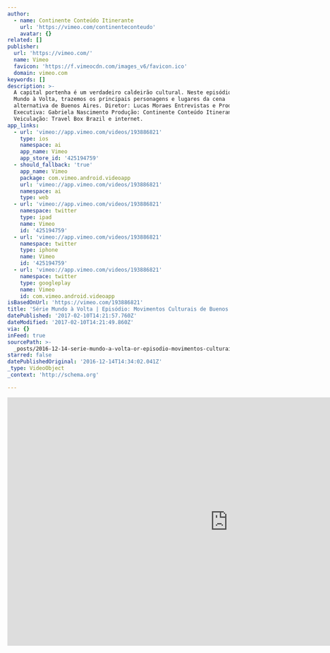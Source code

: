 ```yaml
---
author:
  - name: Continente Conteúdo Itinerante
    url: 'https://vimeo.com/continenteconteudo'
    avatar: {}
related: []
publisher:
  url: 'https://vimeo.com/'
  name: Vimeo
  favicon: 'https://f.vimeocdn.com/images_v6/favicon.ico'
  domain: vimeo.com
keywords: []
description: >-
  A capital portenha é um verdadeiro caldeirão cultural. Neste episódio da série
  Mundo à Volta, trazemos os principais personagens e lugares da cena
  alternativa de Buenos Aires. Diretor: Lucas Moraes Entrevistas e Produção
  Executiva: Gabriela Nascimento Produção: Continente Conteúdo Itinerante
  Veiculação: Travel Box Brazil e internet.
app_links:
  - url: 'vimeo://app.vimeo.com/videos/193886821'
    type: ios
    namespace: ai
    app_name: Vimeo
    app_store_id: '425194759'
  - should_fallback: 'true'
    app_name: Vimeo
    package: com.vimeo.android.videoapp
    url: 'vimeo://app.vimeo.com/videos/193886821'
    namespace: ai
    type: web
  - url: 'vimeo://app.vimeo.com/videos/193886821'
    namespace: twitter
    type: ipad
    name: Vimeo
    id: '425194759'
  - url: 'vimeo://app.vimeo.com/videos/193886821'
    namespace: twitter
    type: iphone
    name: Vimeo
    id: '425194759'
  - url: 'vimeo://app.vimeo.com/videos/193886821'
    namespace: twitter
    type: googleplay
    name: Vimeo
    id: com.vimeo.android.videoapp
isBasedOnUrl: 'https://vimeo.com/193886821'
title: 'Série Mundo à Volta | Episódio: Movimentos Culturais de Buenos Aires'
datePublished: '2017-02-10T14:21:57.760Z'
dateModified: '2017-02-10T14:21:49.860Z'
via: {}
inFeed: true
sourcePath: >-
  _posts/2016-12-14-serie-mundo-a-volta-or-episodio-movimentos-culturais-de-buen.md
starred: false
datePublishedOriginal: '2016-12-14T14:34:02.041Z'
_type: VideoObject
_context: 'http://schema.org'

---
```

<iframe src="https://cdn.embedly.com/widgets/media.html?src=https%3A%2F%2Fplayer.vimeo.com%2Fvideo%2F193886821&amp;url=https%3A%2F%2Fvimeo.com%2F193886821&amp;image=https%3A%2F%2Fi.vimeocdn.com%2Fvideo%2F605707331_1280.jpg&amp;key=b7d04c9b404c499eba89ee7072e1c4f7&amp;type=text%2Fhtml&amp;schema=vimeo" width="1000" height="563" scrolling="no" frameborder="0" allowfullscreen="" style=""></iframe>